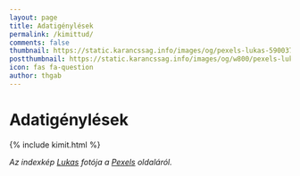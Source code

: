 ```yaml
---
layout: page
title: Adatigénylések
permalink: /kimittud/
comments: false
thumbnail: https://static.karancssag.info/images/og/pexels-lukas-590037.jpg
postthumbnail: https://static.karancssag.info/images/og/w800/pexels-lukas-590037.jpg
icon: fas fa-question
author: thgab
---
```


# Adatigénylések

{% include kimit.html %}

_Az indexkép [Lukas](https://www.pexels.com/hu-hu/@goumbik?utm_content=attributionCopyText&amp;utm_medium=referral&amp;utm_source=pexels) fotója a [Pexels](https://www.pexels.com/hu-hu/foto/fa-kave-csesze-asztal-590037/?utm_content=attributionCopyText&amp;utm_medium=referral&amp;utm_source=pexels) oldaláról._